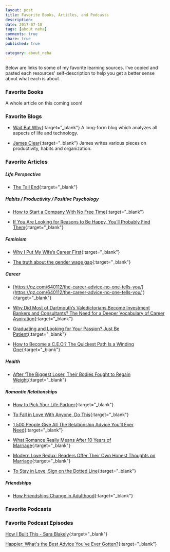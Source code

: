 ```yaml
---
layout: post
title: Favorite Books, Articles, and Podcasts
description: 
date: 2017-07-18
tags: [about neha]
comments: true
share: true
published: true

category: about_neha
---
```


Below are links to some of my favorite learning sources. I've copied and pasted each resources' self-description to help you get a better sense about what each is about. 

### Favorite Books

A whole article on this coming soon! 

### Favorite Blogs

* [Wait But Why](https://waitbutwhy.com){:target="_blank"}
A long-form blog which analyzes all aspects of life and technology.

* [James Clear](http://jamesclear.com/articles){:target="_blank"}
James writes various pieces on productivity, habits and organization. 

### Favorite Articles

##### Life Perspective

* [The Tail End](https://waitbutwhy.com/2015/12/the-tail-end.html){:target="_blank"}

##### Habits / Productivity / Positive Psychology
* [How to Start a Company With No Free Time](https://medium.com/startup-grind/how-to-start-a-company-with-no-free-time-b70fbe7b918a){:target="_blank"}

* [If You Are Looking for Reasons to Be Happy, You’ll Probably Find Them](https://www.becomingminimalist.com/look/){:target="_blank"}

##### Feminism
* [Why I Put My Wife’s Career First](https://www.theatlantic.com/magazine/archive/2015/10/why-i-put-my-wifes-career-first/403240/){:target="_blank"}

* [The truth about the gender wage gap](https://www.vox.com/2016/8/1/12108126/gender-wage-gap-explained-real){:target="_blank"}

##### Career
* [https://qz.com/640112/the-career-advice-no-one-tells-you/](https://qz.com/640112/the-career-advice-no-one-tells-you/
){:target="_blank"}

* [Why Did Most of Dartmouth’s Valedictorians Become Investment Bankers and Consultants? The Need for a Deeper Vocabulary of Career Aspiration](http://calnewport.com/blog/2013/07/03/why-did-most-of-dartmouths-valedictorians-become-investment-bankers-and-consultants-the-need-for-a-deeper-vocabulary-of-career-aspiration/){:target="_blank"}

* [Graduating and Looking for Your Passion? Just Be Patient](https://www.nytimes.com/2016/06/05/jobs/graduating-and-looking-for-your-passion-just-be-patient.html){:target="_blank"}

* [How to Become a C.E.O.? The Quickest Path Is a Winding One](https://www.nytimes.com/2016/09/11/upshot/how-to-become-a-ceo-the-quickest-path-is-a-winding-one.html){:target="_blank"}

##### Health

* [After ‘The Biggest Loser, Their Bodies Fought to Regain Weight](https://www.nytimes.com/2016/05/02/health/biggest-loser-weight-loss.html){:target="_blank"}

##### Romantic Relationships 
* [How to Pick Your Life Partner](https://waitbutwhy.com/2014/02/pick-life-partner-part-2.html){:target="_blank"}

* [To Fall in Love With Anyone, Do This](https://www.nytimes.com/2015/01/11/fashion/modern-love-to-fall-in-love-with-anyone-do-this.html){:target="_blank"}

* [1,500 People Give All The Relationship Advice You’ll Ever Need](https://markmanson.net/relationship-advice){:target="_blank"}

* [What Romance Really Means After 10 Years of Marriage](https://www.thecut.com/2016/02/what-romance-means-after-10-years-of-marriage.html){:target="_blank"}

* [Modern Love Redux: Readers Offer Their Own Honest Thoughts on Marriage](https://www.nytimes.com/2015/07/20/fashion/modern-love-redux-readers-offer-their-own-honest-thoughts-on-marriage.html?smid=fb-nytimes&smtyp=cur&assetType=nyt_now){:target="_blank"} 

* [To Stay in Love, Sign on the Dotted Line](https://www.nytimes.com/2017/06/23/style/modern-love-to-stay-in-love-sign-on-the-dotted-line-36-questions.html){:target="_blank"}

##### Friendships

* [How Friendships Change in Adulthood](https://www.theatlantic.com/health/archive/2015/10/how-friendships-change-over-time-in-adulthood/411466/?utm_source=pocket&utm_medium=email&utm_campaign=pockethits){:target="_blank"}

### Favorite Podcasts

### Favorite Podcast Episodes

[How I Built This - Sara Blakely](https://itunes.apple.com/us/podcast/how-i-built-this/id1150510297?mt=2&i=375191888){:target="_blank"}

[Happier: What's the Best Advice You've Ever Gotten?](http://gretchenrubin.com/happiness_project/2016/06/podcast-70-best-advice/){:target="_blank"}
